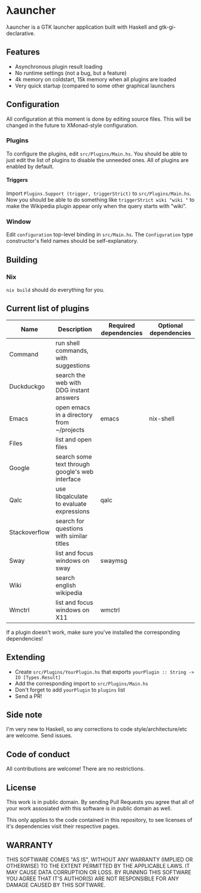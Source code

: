# λauncher

λauncher is a GTK launcher application built with Haskell and 
gtk-gi-declarative.

## Features

 -  Asynchronous plugin result loading
 -  No runtime settings (not a bug, but a feature)
 -  4k memory on coldstart, 15k memory when all plugins are loaded
 -  Very quick startup (compared to some other graphical launchers

## Configuration
All configuration at this moment is done by editing source files. This will be changed in the future to XMonad-style configuration.

### Plugins
To configure the plugins, edit `src/Plugins/Main.hs`. You should be able to just edit the list of plugins to disable the unneeded ones. All of plugins are enabled by default.
#### Triggers
Import `Plugins.Support (trigger, triggerStrict)` to `src/Plugins/Main.hs`. Now you should be able to do something like `triggerStrict wiki "wiki "` to make the Wikipedia plugin appear only when the query starts with "wiki".

### Window
Edit `configuration` top-level binding in `src/Main.hs`. The `Configuration` type constructor's field names should be self-explanatory.

## Building
### Nix
`nix build` should do everything for you.

## Current list of plugins 
| Name          | Description                                     | Required dependencies | Optional dependencies |
|---------------|-------------------------------------------------|-----------------------|-----------------------|
| Command       | run shell commands, with suggestions            |                       |                       |
| Duckduckgo    | search the web with DDG instant answers         |                       |                       |
| Emacs         | open emacs in a directory from ~/projects       | emacs                 | nix-shell             |
| Files         | list and open files                             |                       |                       |
| Google        | search some text through google's web interface |                       |                       |
| Qalc          | use libqalculate to evaluate expressions        | qalc                  |                       |
| Stackoverflow | search for questions with similar titles        |                       |                       |
| Sway          | list and focus windows on sway                  | swaymsg               |                       |
| Wiki          | search english wikipedia                        |                       |                       |
| Wmctrl        | list and focus windows on X11                   | wmctrl                |                       |

If a plugin doesn't work, make sure you've installed the corresponding dependencies!

## Extending
 -  Create `src/Plugins/YourPlugin.hs` that exports 
    `yourPlugin :: String -> IO [Types.Result]`
 -  Add the corresponding import to `src/Plugins/Main.hs`
 -  Don't forget to add `yourPlugin` to `plugins` list
 -  Send a PR!

## Side note

I'm very new to Haskell, so any corrections to code
style/architecture/etc are welcome. Send issues.


## Code of conduct

All contributions are welcome! There are no restrictions.

## License

This work is in public domain. By sending Pull Requests you agree that
all of your work assosiated with this software is in public domain as
well.

This only applies to the code contained in this repository, to see
licenses of it's dependencies visit their respective pages.

## WARRANTY

THIS SOFTWARE COMES "AS IS", WITHOUT ANY WARRANTY (IMPLIED OR
OTHERWISE) TO THE EXTENT PERMITTED BY THE APPLICABLE LAWS. IT MAY
CAUSE DATA CORRUPTION OR LOSS. BY RUNNING THIS SOFTWARE YOU AGREE 
THAT IT'S AUTHOR(S) ARE NOT RESPONSIBLE FOR ANY DAMAGE CAUSED BY 
THIS SOFTWARE.

